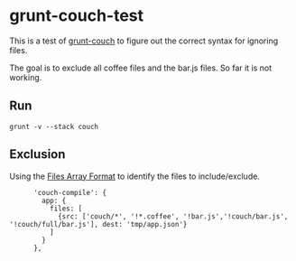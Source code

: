 # grunt-couch-test

This is a test of [grunt-couch](https://github.com/jo/grunt-couch) to figure out the correct syntax for ignoring files.

The goal is to exclude all coffee files and the bar.js files. So far it is not working.

## Run

    grunt -v --stack couch

## Exclusion

Using the [Files Array Format](http://gruntjs.com/configuring-tasks#files-array-format) to identify the files to include/exclude.

          'couch-compile': {
            app: {
              files: [
                {src: ['couch/*', '!*.coffee', '!bar.js','!couch/bar.js', '!couch/full/bar.js'], dest: 'tmp/app.json'}
              ]
            }
          },
